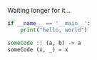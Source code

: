 Waiting longer for it...

```python
if __name__ == '__main__':
    print("hello, world")
```

```haskell
someCode :: (a, b) -> a
someCode (x, _) = x
```
